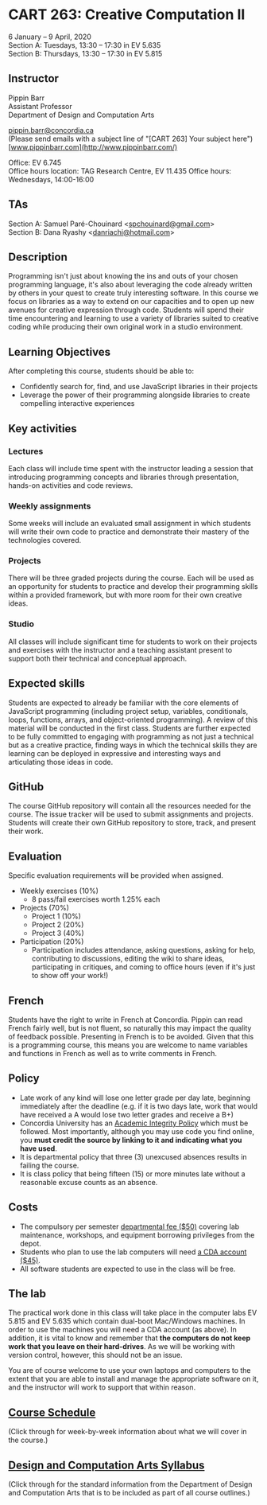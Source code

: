 # CART 263: Creative Computation II

6 January – 9 April, 2020  
Section A: Tuesdays, 13:30 – 17:30 in EV 5.635  
Section B: Thursdays, 13:30 – 17:30 in EV 5.815  

## Instructor

Pippin Barr  
Assistant Professor  
Department of Design and Computation Arts  

[pippin.barr@concordia.ca](mailto:pippin.barr@concordia.ca)  
(Please send emails with a subject line of "[CART 263] Your subject here")  
[www.pippinbarr.com](http://www.pippinbarr.com/)  

Office: EV 6.745  
Office hours location: TAG Research Centre, EV 11.435
Office hours: Wednesdays, 14:00-16:00


## TAs

Section A: Samuel Paré-Chouinard  <[spchouinard@gmail.com](mailto:spchouinard@gmail.com)>  
Section B: Dana Ryashy <[danriachi@hotmail.com](danriachi@hotmail.com)>


## Description

Programming isn't just about knowing the ins and outs of your chosen programming language, it's also about leveraging the code already written by others in your quest to create truly interesting software. In this course we focus on libraries as a way to extend on our capacities and to open up new avenues for creative expression through code. Students will spend their time encountering and learning to use a variety of libraries suited to creative coding while producing their own original work in a studio environment.


## Learning Objectives

After completing this course, students should be able to:

* Confidently search for, find, and use JavaScript libraries in their projects
* Leverage the power of their programming alongside libraries to create compelling interactive experiences

## Key activities

### Lectures
Each class will include time spent with the instructor leading a session that introducing programming concepts and libraries through presentation, hands-on activities and code reviews.

### Weekly assignments
Some weeks will include an evaluated small assignment in which students will write their own code to practice and demonstrate their mastery of the technologies covered.

### Projects
There will be three graded projects during the course. Each will be used as an opportunity for students to practice and develop their programming skills within a provided framework, but with more room for their own creative ideas.

### Studio
All classes will include significant time for students to work on their projects and exercises with the instructor and a teaching assistant present to support both their technical and conceptual approach.


## Expected skills

Students are expected to already be familiar with the core elements of JavaScript programming (including project setup, variables, conditionals, loops, functions, arrays, and object-oriented programming). A review of this material will be conducted in the first class. Students are further expected to be fully committed to engaging with programming as not just a technical but as a creative practice, finding ways in which the technical skills they are learning can be deployed in expressive and interesting ways and articulating those ideas in code.


## GitHub

The course GitHub repository will contain all the resources needed for the course. The issue tracker will be used to submit assignments and projects. Students will create their own GitHub repository to store, track, and present their work.


## Evaluation

Specific evaluation requirements will be provided when assigned.

* Weekly exercises (10%)
   * 8 pass/fail exercises worth 1.25% each
* Projects (70%)
  * Project 1 (10%)
  * Project 2 (20%)
  * Project 3 (40%)
* Participation (20%)
   * Participation includes attendance, asking questions, asking for help, contributing to discussions, editing the wiki to share ideas, participating in critiques, and coming to office hours (even if it's just to show off your work!)


## French

Students have the right to write in French at Concordia. Pippin can read French fairly well, but is not fluent, so naturally this may impact the quality of feedback possible. Presenting in French is to be avoided. Given that this is a programming course, this means you are welcome to name variables and functions in French as well as to write comments in French.


## Policy

* Late work of any kind will lose one letter grade per day late, beginning immediately after the deadline (e.g. if it is two days late, work that would have received a A would lose two letter grades and receive a B+)
* Concordia University has an [Academic Integrity Policy](https://www.concordia.ca/students/academic-integrity.html) which must be followed. Most importantly, although you may use code you find online, you __must credit the source by linking to it and indicating what you have used__.
* It is departmental policy that three (3) unexcused absences results in failing the course.
* It is class policy that being fifteen (15) or more minutes late without a reasonable excuse counts as an absence.


## Costs

* The compulsory per semester [departmental fee ($50)](https://stores.concordia.ca/catalog/product/view/id/59193/s/usage-of-consumable-materials-at-d-cart-labs-and-equipment-borrowing-privileges-from-cda-197b1b/) covering lab maintenance, workshops, and equipment borrowing privileges from the depot.
* Students who plan to use the lab computers will need [a CDA account ($45)](http://www.concordia.ca/finearts/cda/membership.html).
* All software students are expected to use in the class will be free.

## The lab

The practical work done in this class will take place in the computer labs EV 5.815 and EV 5.635 which contain dual-boot Mac/Windows machines. In order to use the machines you will need a CDA account (as above). In addition, it is vital to know and remember that **the computers do not keep work that you leave on their hard-drives**. As we will be working with version control, however, this should not be an issue.

You are of course welcome to use your own laptops and computers to the extent that you are able to install and manage the appropriate software on it, and the instructor will work to support that within reason.


## [Course Schedule](./course-schedule.md)

(Click through for week-by-week information about what we will cover in the course.)


## [Design and Computation Arts Syllabus](https://github.com/pippinbarr/cart253-2019/blob/master/course_information/dcart-syllabus-2019.pdf)

(Click through for the standard information from the Department of Design and Computation Arts that is to be included as part of all course outlines.)
